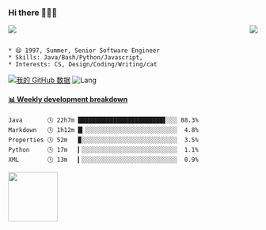 ### Hi there 👋👋👋
<p>  
  <a href="https://count.getloli.com/"><img src="https://count.getloli.com/get/@Xxpain"></a>
  <img src="https://weather-icon.journeyad.repl.co/@shanghai?v=1" align="right">
</p>

```

* 😄 1997, Summer, Senior Software Engineer
* Skills: Java/Bash/Python/Javascript, 
* Interests: CS, Design/Coding/Writing/cat
```

[![我的 GitHub 数据](https://github-readme-stats.vercel.app/api?username=Xxpain)]()
![Lang](https://github-readme-stats.vercel.app/api/top-langs/?username=Xxpain&hide=ipynb,html&layout=compact)
 <!-- waka-box start -->
#### <a href="https://gist.github.com/eb4ecc800e460a494f8146b3d1bb974a" target="_blank">📊 Weekly development breakdown</a>
```text
Java       🕓 22h7m ████████████████████████▋░░░ 88.3%
Markdown   🕓 1h12m █▎░░░░░░░░░░░░░░░░░░░░░░░░░░  4.8%
Properties 🕓 52m   ▉░░░░░░░░░░░░░░░░░░░░░░░░░░░  3.5%
Python     🕓 17m   ▎░░░░░░░░░░░░░░░░░░░░░░░░░░░  1.1%
XML        🕓 13m   ▎░░░░░░░░░░░░░░░░░░░░░░░░░░░  0.9%
```
<!-- Powered by https://github.com/YouEclipse/waka-box-go . -->
<!-- waka-box end -->
<a href="https://foojay.io/today/works-with-openjdk"><img align="left" src="https://github.com/foojayio/badges/raw/main/works_with_openjdk/Works-with-OpenJDK.png" width="100"></a>

